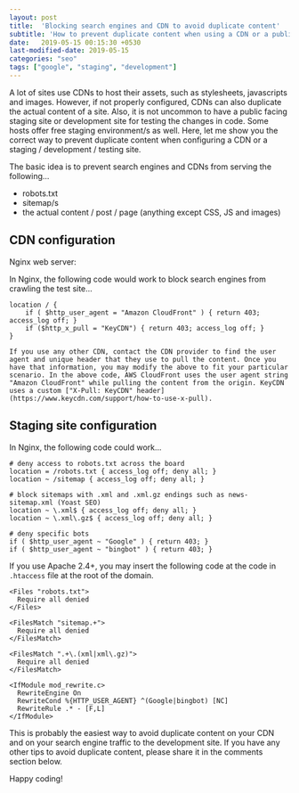 ```yaml
---
layout: post
title:  'Blocking search engines and CDN to avoid duplicate content'
subtitle: 'How to prevent duplicate content when using a CDN or a public-facing development site.'
date:   2019-05-15 00:15:30 +0530
last-modified-date: 2019-05-15
categories: "seo"
tags: ["google", "staging", "development"]
---
```


A lot of sites use CDNs to host their assets, such as stylesheets, javascripts and images. However, if not properly configured, CDNs can also duplicate the actual content of a site. Also, it is not uncommon to have a public facing staging site or development site for testing the changes in code. Some hosts offer free staging environment/s as well. Here, let me show you the correct way to prevent duplicate content when configuring a CDN or a staging / development / testing site.

The basic idea is to prevent search engines and CDNs from serving the following...

- robots.txt
- sitemap/s
- the actual content / post / page (anything except CSS, JS and images)

## CDN configuration

Nginx web server:

In Nginx, the following code would work to block search engines from crawling the test site...

```
location / {
    if ( $http_user_agent = "Amazon CloudFront" ) { return 403; access_log off; }
    if ($http_x_pull = "KeyCDN") { return 403; access_log off; }
}

If you use any other CDN, contact the CDN provider to find the user agent and unique header that they use to pull the content. Once you have that information, you may modify the above to fit your particular scenario. In the above code, AWS CloudFront uses the user agent string "Amazon CloudFront" while pulling the content from the origin. KeyCDN uses a custom ["X-Pull: KeyCDN" header](https://www.keycdn.com/support/how-to-use-x-pull).

```

## Staging site configuration

In Nginx, the following code could work...

```
# deny access to robots.txt across the board
location = /robots.txt { access_log off; deny all; }
location ~ /sitemap { access_log off; deny all; }

# block sitemaps with .xml and .xml.gz endings such as news-sitemap.xml (Yoast SEO)
location ~ \.xml$ { access_log off; deny all; }
location ~ \.xml\.gz$ { access_log off; deny all; }

# deny specific bots
if ( $http_user_agent ~ "Google" ) { return 403; }
if ( $http_user_agent ~ "bingbot" ) { return 403; }
```

If you use Apache 2.4+, you may insert the following code at the code in `.htaccess` file at the root of the domain.

```
<Files "robots.txt">
  Require all denied
</Files>

<FilesMatch "sitemap.+">
  Require all denied
</FilesMatch>

<FilesMatch ".+\.(xml|xml\.gz)">
  Require all denied
</FilesMatch>

<IfModule mod_rewrite.c>
  RewriteEngine On
  RewriteCond %{HTTP_USER_AGENT} ^(Google|bingbot) [NC]
  RewriteRule .* - [F,L]
</IfModule>
```

This is probably the easiest way to avoid duplicate content on your CDN and on your search engine traffic to the development site. If you have any other tips to avoid duplicate content, please share it in the comments section below.

Happy coding!
